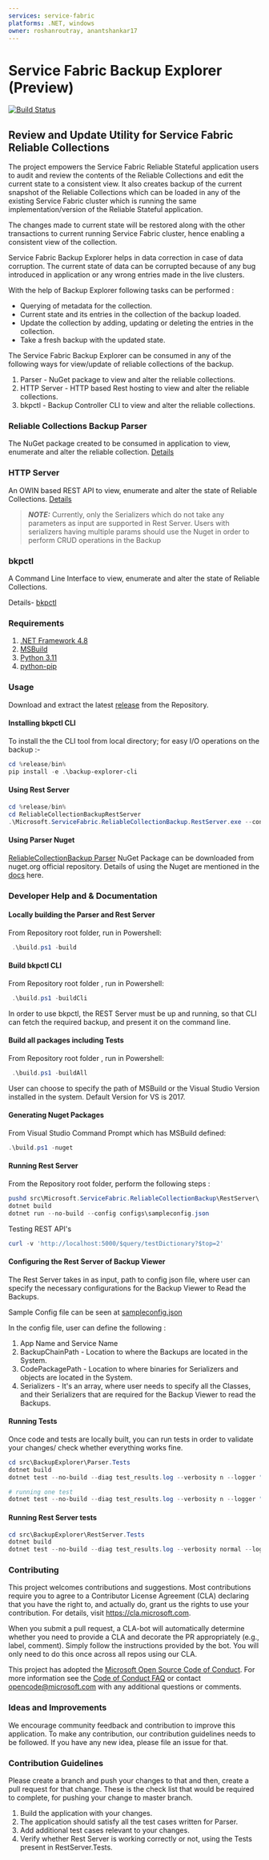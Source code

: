 ```yaml
---
services: service-fabric
platforms: .NET, windows
owner: roshanroutray, anantshankar17
---
```


# Service Fabric Backup Explorer (Preview)

[![Build Status](https://dev.azure.com/ms/service-fabric-backup-explorer/_apis/build/status/microsoft.service-fabric-backup-explorer?branchName=master)](https://dev.azure.com/ms/service-fabric-backup-explorer/_build/latest?definitionId=330&branchName=master)

## Review and Update Utility for Service Fabric Reliable Collections

The project empowers the Service Fabric Reliable Stateful application users to audit and review the contents of the Reliable Collections and edit the current state to a consistent view.
It also creates backup of the current snapshot of the Reliable Collections which can be loaded in any of the existing Service Fabric cluster which is running the same implementation/version of the Reliable Stateful application.

The changes made to current state will be restored along with the other transactions to current running Service Fabric cluster, hence enabling a consistent view of the collection.

Service Fabric Backup Explorer helps in data correction in case of data corruption. The current state of data can be corrupted because of any bug introduced in application or any wrong entries made in the live clusters.

With the help of Backup Explorer following tasks can be performed :

* Querying of metadata for the collection.  
* Current state and its entries in the collection of the backup loaded.
* Update the collection by adding, updating or deleting the entries in the collection.
* Take a fresh backup with the updated state.

The Service Fabric Backup Explorer can be consumed in any of the following ways for view/update of reliable collections of the backup.

1. Parser -         NuGet package to view and alter the reliable collections.
2. HTTP Server   -    HTTP based  Rest hosting to view and alter the reliable collections.
3. bkpctl -         Backup Controller CLI  to view and alter the reliable collections.

### Reliable Collections Backup Parser

The NuGet package created to be consumed in application to view, enumerate and alter the reliable collection. [Details](docs/Parser)

### HTTP Server

An OWIN based REST API to view, enumerate and alter the state of Reliable Collections. [Details](docs/Server)

> **_NOTE:_**
Currently, only the Serializers which do not take any parameters as input are supported in Rest Server. Users with serializers having multiple params should use the Nuget in order to perform CRUD operations in the Backup

### bkpctl

A Command Line  Interface to view, enumerate and alter the state of Reliable Collections.

Details- [bkpctl](docs/bkpctl)

### Requirements

1. [.NET Framework 4.8](https://dotnet.microsoft.com/download/dotnet-framework/net48)
2. [MSBuild](https://learn.microsoft.com/en-us/visualstudio/msbuild/msbuild?view=vs-2019)
3. [Python 3.11](https://www.python.org/downloads/release/python-3111/)
4. [python-pip](https://pip.pypa.io/en/stable/)

### Usage

Download and extract the latest [release](https://github.com/microsoft/service-fabric-backup-explorer/releases) from the Repository.

#### Installing bkpctl CLI

To install the the CLI tool from local directory; for easy I/O operations on the backup :-

```powershell
cd %release/bin%
pip install -e .\backup-explorer-cli
```

#### Using Rest Server

```powershell
cd %release/bin%
cd ReliableCollectionBackupRestServer
.\Microsoft.ServiceFabric.ReliableCollectionBackup.RestServer.exe --config %path\of\config.json%
```

#### Using Parser Nuget

[ReliableCollectionBackup Parser](https://www.nuget.org/packages/Microsoft.ServiceFabric.ReliableCollectionBackup.Parser/) NuGet Package can be downloaded from nuget.org official repository.
Details of using the Nuget are mentioned in the [docs](docs/Parser) here.

### Developer Help and & Documentation

#### Locally building the Parser and Rest Server

From Repository root folder, run in Powershell:

```powershell
 .\build.ps1 -build
```

#### Build bkpctl CLI

From Repository root folder , run in Powershell:

```powershell
 .\build.ps1 -buildCli
```

In order to use bkpctl, the REST Server must be up and running, so that CLI can fetch the required backup, and present it on the command line.

#### Build all packages including Tests

From Repository root folder , run in Powershell:

```powershell
 .\build.ps1 -buildAll
```

User can choose to specify the path of MSBuild or the Visual Studio Version installed in the system. Default Version for VS is 2017.

#### Generating Nuget Packages

From Visual Studio Command Prompt which has MSBuild defined:

```powershell
.\build.ps1 -nuget
```

#### Running Rest Server

From the Repository root folder, perform the following steps :

```powershell
pushd src\Microsoft.ServiceFabric.ReliableCollectionBackup\RestServer\
dotnet build
dotnet run --no-build --config configs\sampleconfig.json
```

Testing REST API's

```powershell
curl -v 'http://localhost:5000/$query/testDictionary?$top=2'
```

#### Configuring the Rest Server of Backup Viewer

The Rest Server takes in as input, path to config json file, where user can specify the necessary configurations for the Backup Viewer to Read the Backups.

Sample Config file can be seen at [sampleconfig.json](src/Microsoft.ServiceFabric.ReliableCollectionBackup/RestServer/configs/sampleconfig.json)

In the config file, user can define the following :

1. App Name and Service Name
2. BackupChainPath  - Location to where the Backups are located in the System.
3. CodePackagePath - Location to where binaries for Serializers and objects are located in the System.
4. Serializers - It's an array, where user needs to specify all the Classes, and their Serializers that are required for the Backup Viewer to read the Backups.

#### Running Tests

Once code and tests are locally built, you can run tests in order to validate your changes/ check whether everything works fine.

```powershell
cd src\BackupExplorer\Parser.Tests
dotnet build
dotnet test --no-build --diag test_results.log --verbosity n --logger "console;verbosity=detailed" --configuration Debug

# running one test
dotnet test --no-build --diag test_results.log --verbosity n --logger "console;verbosity=detailed" --filter "FullyQualifiedName~BackupParser_EachTransactionHasRightChangesEvenWithBlockingTransactionAppliedEvents" --configuration Debug
```

#### Running Rest Server tests

```powershell
cd src\BackupExplorer\RestServer.Tests
dotnet build
dotnet test --no-build --diag test_results.log --verbosity normal --logger "console;verbosity=detailed"
```

### Contributing

This project welcomes contributions and suggestions.  Most contributions require you to agree to a
Contributor License Agreement (CLA) declaring that you have the right to, and actually do, grant us
the rights to use your contribution. For details, visit https://cla.microsoft.com.

When you submit a pull request, a CLA-bot will automatically determine whether you need to provide
a CLA and decorate the PR appropriately (e.g., label, comment). Simply follow the instructions
provided by the bot. You will only need to do this once across all repos using our CLA.

This project has adopted the [Microsoft Open Source Code of Conduct](https://opensource.microsoft.com/codeofconduct/).
For more information see the [Code of Conduct FAQ](https://opensource.microsoft.com/codeofconduct/faq/) or
contact [opencode@microsoft.com](mailto:opencode@microsoft.com) with any additional questions or comments.

### Ideas and Improvements

We encourage community feedback and contribution to improve this application. To make any contribution, our contribution guidelines needs to be followed. If you have any new idea, please file an issue for that.

### Contribution Guidelines

Please create a branch and push your changes to that and then, create a pull request for that change.
These is the check list that would be required to complete, for pushing your change to master branch.

1. Build the application with your changes.
2. The application should satisfy all the test cases written for Parser.
3. Add additional test cases relevant to your changes.
4. Verify whether Rest Server is working correctly or not, using the Tests present in RestServer.Tests.
